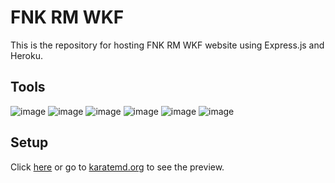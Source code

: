 # FNK RM WKF

This is the repository for hosting FNK RM WKF website using Express.js and Heroku.

## Tools

![image](https://img.shields.io/badge/HTML-e33c26?style=for-the-badge&logo=html5&logoColor=white) 
![image](https://img.shields.io/badge/CSS-1572B6?style=for-the-badge&logo=css3&logoColor=white) 
![image](https://img.shields.io/badge/JavaScript-c4b112?style=for-the-badge&logo=javascript&logoColor=white) 
![image](https://img.shields.io/badge/Express.js-000000?style=for-the-badge&logo=express&logoColor=white) 
![image](https://img.shields.io/badge/Node.js-339933?style=for-the-badge&logo=nodedotjs&logoColor=white) 
![image](https://img.shields.io/badge/Heroku-8e6eb2?style=for-the-badge&logo=heroku&logoColor=white) 

## Setup

Click [here](https://karate-md.herokuapp.com/) or go to [karatemd.org](http://www.karatemd.org/) to see the preview.  

